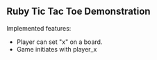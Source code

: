 ## Ruby Tic Tac Toe Demonstration

Implemented features:

* Player can set "x" on a board.
* Game initiates with player_x


